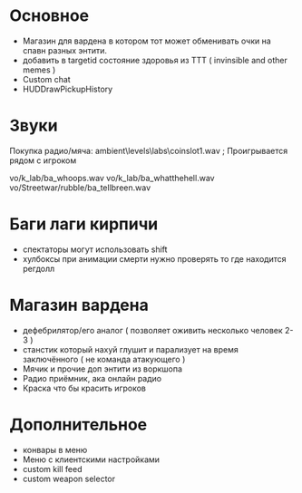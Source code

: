 # Основное
- Магазин для вардена в котором тот может обменивать очки на спавн разных энтити.
- добавить в targetid состояние здоровья из TTT ( invinsible and other memes )
- Custom chat
- HUDDrawPickupHistory

# Звуки
Покупка радио/мяча: ambient\levels\labs\coinslot1.wav ; Проигрывается рядом с игроком

vo/k_lab/ba_whoops.wav
vo/k_lab/ba_whatthehell.wav
vo/Streetwar/rubble/ba_tellbreen.wav

# Баги лаги кирпичи
- спектаторы могут использовать shift
- хулбоксы при анимации смерти нужно проверять то где находится регдолл

# Магазин вардена
- дефебрилятор/его аналог ( позволяет оживить несколько человек 2-3 )
- станстик который нахуй глушит и парализует на время заключённого ( не команда атакующего )
- Мячик и прочие доп энтити из воркшопа
- Радио приёмник, ака онлайн радио
- Краска что бы красить игроков

# Дополнительное
- конвары в меню
- Меню с клиентскими настройками
- custom kill feed
- custom weapon selector

